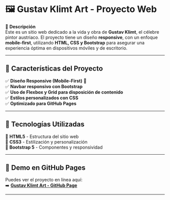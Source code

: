 
# 🖼️ Gustav Klimt Art - Proyecto Web

📌 **Descripción**  
Este es un sitio web dedicado a la vida y obra de **Gustav Klimt**, el célebre pintor austriaco. El proyecto tiene un diseño **responsive**, con un enfoque **mobile-first**, utilizando **HTML, CSS y Bootstrap** para asegurar una experiencia óptima en dispositivos móviles y de escritorio.

---

## 🌟 Características del Proyecto

✅ **Diseño Responsive (Mobile-First)** 📱  
✅ **Navbar responsivo con Bootstrap**  
✅ **Uso de Flexbox y Grid para disposición de contenido**  
✅ **Estilos personalizados con CSS**  
✅ **Optimizado para GitHub Pages**  

---

## 🚀 Tecnologías Utilizadas

🔹 **HTML5** - Estructura del sitio web  
🔹 **CSS3** - Estilización y personalización  
🔹 **Bootstrap 5** - Componentes y responsividad  


---

## 🔗 Demo en GitHub Pages

Puedes ver el proyecto en línea aquí:  
➡️ **[Gustav Klimt Art - GitHub Page](https://constanzaramos.github.io/gustav-klimt-art/)**  

---

